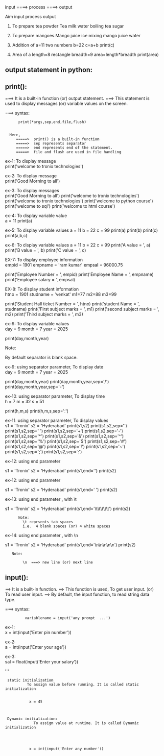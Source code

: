 input  ====> process   ====> output


  Aim                 input               process            output
1. To prepare         tea powder
   Tea                milk
                      water               boiling            tea
                      sugar

2. To prepare         mangoes
   Mango juice        ice                 mixing             mango juice
                      water

3. Addition of        a=11
   two numbers        b=22               c=a+b              print(c)

4. Area of a        length=8
   rectangle        breadth=9        area=length*breadth     print(area)







output statement in python:
-------------------------------
print():
----------
===> It is a built-in function (or) output statement.
===> This statement is used to display messages (or) variable values on the screen.

===> syntax:

          print(*args,sep,end,file,flush)


      Here,
         =====>  print() is a built-in function
         =====>  sep represents separator
         =====>  end represents end of the statement.
         =====>  file and flush are used in file handling
 

ex-1: To display message   
print('welcome to tronix technologies')


ex-2: To display message   
print('Good Morning to all')

ex-3: To display messages   
print('Good Morning to all')
print('welcome to tronix technologies')
print('welcome to tronix technologies')
print('welcome to python course')
print('welcome to sql')
print('welcome to html course')


ex-4: To display variable value  
a = 11
print(a)

ex-5:  To display variable values
a = 11
b = 22
c = 99
print(a)
print(b)
print(c)
print(a,b,c)


ex-6:  To display variable values 
a = 11
b = 22
c = 99
print('A value  =  ', a)
print('B value  =  ', b)
print('C value  =  ', c) 


EX-7: To display employee information  
empid = 1901
empname = 'ram kumar'
empsal = 96000.75

print('Employee Number  =  ', empid)
print('Employee Name  =  ', empname)
print('Employee salary  =  ', empsal)



EX-8: To display student information   
htno = 1901
studname = 'venkat'
m1=77
m2=88
m3=99

print('Student Hall ticket Number  =  ', htno)
print('student  Name  =  ', studname)
print('First subject marks   =  ', m1)
print('second subject marks   =  ', m2)
print('Third subject marks   =  ', m3)



ex-9: To display variable values  
day = 9
month = 7
year = 2025

print(day,month,year)


Note:

   By default separator is blank space.


ex-9: using separator parameter, To display date   
day = 9
month = 7
year = 2025

print(day,month,year)
print(day,month,year,sep='/')
print(day,month,year,sep='-')


ex-10: using separator parameter, To display time  
h = 7
m = 32
s = 51

print(h,m,s)
print(h,m,s,sep=':') 


ex-11: using separator parameter, To display  values  
s1 = 'Tronix'
s2 = 'Hyderabad'
print(s1,s2)
print(s1,s2,sep='')
print(s1,s2,sep=' ')
print(s1,s2,sep='+')
print(s1,s2,sep='-')
print(s1,s2,sep='*')
print(s1,s2,sep='&')
print(s1,s2,sep='^')
print(s1,s2,sep='%')
print(s1,s2,sep='$')
print(s1,s2,sep='#')
print(s1,s2,sep='@')
print(s1,s2,sep='!')
print(s1,s2,sep='~')
print(s1,s2,sep=';')
print(s1,s2,sep=':')


ex-12: using end parameter  

s1 = 'Tronix'
s2 = 'Hyderabad'
print(s1,end='')
print(s2)

 
ex-12: using end parameter   

s1 = 'Tronix'
s2 = 'Hyderabad'
print(s1,end=' ')
print(s2)


ex-13: using end parameter , with  \t 

s1 = 'Tronix'
s2 = 'Hyderabad'
print(s1,end='\t\t\t\t\t')
print(s2)

 
          Note:
            \t reprsents tab spaces
            i.e.  4 blank spaces (or) 4 white spaces

 
ex-14: using end parameter , with  \n  

s1 = 'Tronix'
s2 = 'Hyderabad'
print(s1,end='\n\n\n\n\n')
print(s2)



 
       Note:

            \n  ===> new line (or) next line

 

input():
------------
==> It is a built-in function.
==> This function is used,
    To get user input. (or) To read user input.
  ==> By default, the input function,
      to read string data type.

===> syntax:
  
             variablename = input('any prompt  ...')



ex-1:  
x = int(input('Enter pin number'))

ex-2:  
a = int(input('Enter your age'))


ex-3:   
sal = float(input('Enter your salary'))

'''

     static initialization
              To assign value before running. It is called static initialization
             

               x = 45



     Dynamic initialization:
                 To assign value at runtime. It is called Dynamic initialization
             



               x = int(input('Enter any number'))
